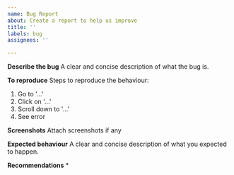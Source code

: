 ```yaml
---
name: Bug Report
about: Create a report to help us improve
title: ''
labels: bug
assignees: ''

---
```


**Describe the bug**
A clear and concise description of what the bug is.

**To reproduce**
Steps to reproduce the behaviour:
1. Go to '...'
2. Click on '...'
3. Scroll down to '...'
4. See error

**Screenshots**
Attach screenshots if any

**Expected behaviour**
A clear and concise description of what you expected to happen.

**Recommendations**
*
